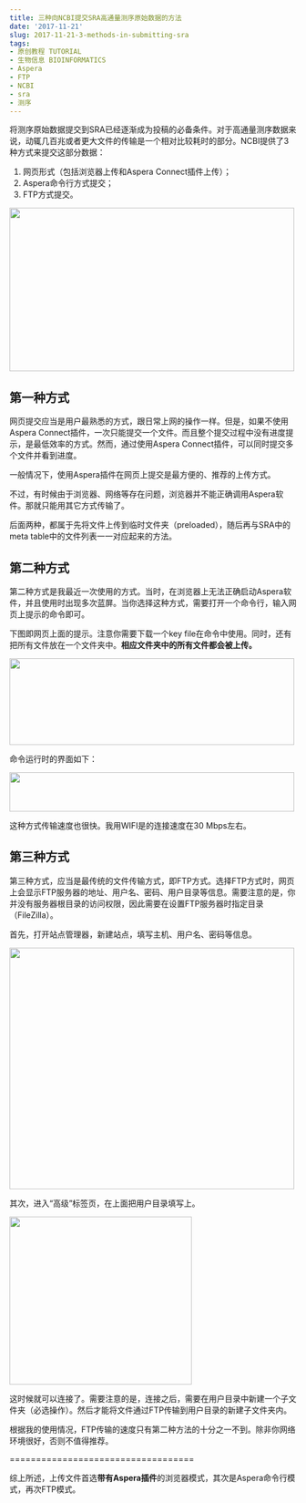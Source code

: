 ```yaml
---
title: 三种向NCBI提交SRA高通量测序原始数据的方法
date: '2017-11-21'
slug: 2017-11-21-3-methods-in-submitting-sra
tags:
- 原创教程 TUTORIAL
- 生物信息 BIOINFORMATICS
- Aspera
- FTP
- NCBI
- sra
- 测序
---
```



将测序原始数据提交到SRA已经逐渐成为投稿的必备条件。对于高通量测序数据来说，动辄几百兆或者更大文件的传输是一个相对比较耗时的部分。NCBI提供了3种方式来提交这部分数据：

1.  网页形式（包括浏览器上传和Aspera Connect插件上传）；
2.  Aspera命令行方式提交；
3.  FTP方式提交。

<img src="https://cloudfs-spring.oss-cn-qingdao.aliyuncs.com/bio_spring_uploads/2017/11/preload1-500x287.png" class="alignnone size-medium wp-image-913" sizes="(max-width: 500px) 100vw, 500px" srcset="https://cloudfs-spring.oss-cn-qingdao.aliyuncs.com/bio_spring_uploads/2017/11/preload1-500x287.png 500w, https://cloudfs-spring.oss-cn-qingdao.aliyuncs.com/bio_spring_uploads/2017/11/preload1.png 501w" width="500" height="287" />

## 第一种方式

网页提交应当是用户最熟悉的方式，跟日常上网的操作一样。但是，如果不使用Aspera
Connect插件，一次只能提交一个文件。而且整个提交过程中没有进度提示，是最低效率的方式。然而，通过使用Aspera
Connect插件，可以同时提交多个文件并看到进度。

一般情况下，使用Aspera插件在网页上提交是最方便的、推荐的上传方式。

不过，有时候由于浏览器、网络等存在问题，浏览器并不能正确调用Aspera软件。那就只能用其它方式传输了。

后面两种，都属于先将文件上传到临时文件夹（preloaded），随后再与SRA中的meta
table中的文件列表一一对应起来的方法。

## 第二种方式

第二种方式是我最近一次使用的方式。当时，在浏览器上无法正确启动Aspera软件，并且使用时出现多次蓝屏。当你选择这种方式，需要打开一个命令行，输入网页上提示的命令即可。

下图即网页上面的提示。注意你需要下载一个key
file在命令中使用。同时，还有把所有文件放在一个文件夹中。**相应文件夹中的所有文件都会被上传。**

<img src="https://cloudfs-spring.oss-cn-qingdao.aliyuncs.com/bio_spring_uploads/2017/11/preload5-500x152.png" class="alignnone size-medium wp-image-912" sizes="(max-width: 500px) 100vw, 500px" srcset="https://cloudfs-spring.oss-cn-qingdao.aliyuncs.com/bio_spring_uploads/2017/11/preload5-500x152.png 500w, https://cloudfs-spring.oss-cn-qingdao.aliyuncs.com/bio_spring_uploads/2017/11/preload5.png 716w" width="500" height="152" />

命令运行时的界面如下：

<img src="https://cloudfs-spring.oss-cn-qingdao.aliyuncs.com/bio_spring_uploads/2017/11/preload4-500x69.png" class="alignnone size-medium wp-image-911" sizes="(max-width: 500px) 100vw, 500px" srcset="https://cloudfs-spring.oss-cn-qingdao.aliyuncs.com/bio_spring_uploads/2017/11/preload4-500x69.png 500w, https://cloudfs-spring.oss-cn-qingdao.aliyuncs.com/bio_spring_uploads/2017/11/preload4-768x106.png 768w, https://cloudfs-spring.oss-cn-qingdao.aliyuncs.com/bio_spring_uploads/2017/11/preload4.png 966w" width="500" height="69" />

这种方式传输速度也很快。我用WIFI是的连接速度在30 Mbps左右。

## 第三种方式

第三种方式，应当是最传统的文件传输方式，即FTP方式。选择FTP方式时，网页上会显示FTP服务器的地址、用户名、密码、用户目录等信息。需要注意的是，你并没有服务器根目录的访问权限，因此需要在设置FTP服务器时指定目录（FileZilla）。

首先，打开站点管理器，新建站点，填写主机、用户名、密码等信息。

<img src="https://cloudfs-spring.oss-cn-qingdao.aliyuncs.com/bio_spring_uploads/2017/11/preload2-500x424.png" class="alignnone size-medium wp-image-909" sizes="(max-width: 500px) 100vw, 500px" srcset="https://cloudfs-spring.oss-cn-qingdao.aliyuncs.com/bio_spring_uploads/2017/11/preload2-500x424.png 500w, https://cloudfs-spring.oss-cn-qingdao.aliyuncs.com/bio_spring_uploads/2017/11/preload2.png 529w" width="500" height="424" />

其次，进入“高级”标签页，在上面把用户目录填写上。

<img src="https://cloudfs-spring.oss-cn-qingdao.aliyuncs.com/bio_spring_uploads/2017/11/preload3.png" class="alignnone size-full wp-image-910" width="320" height="295" />

这时候就可以连接了。需要注意的是，连接之后，需要在用户目录中新建一个子文件夹（必选操作）。然后才能将文件通过FTP传输到用户目录的新建子文件夹内。

根据我的使用情况，FTP传输的速度只有第二种方法的十分之一不到。除非你网络环境很好，否则不值得推荐。

===================================

综上所述，上传文件首选**带有Aspera插件**的浏览器模式，其次是Aspera命令行模式，再次FTP模式。
